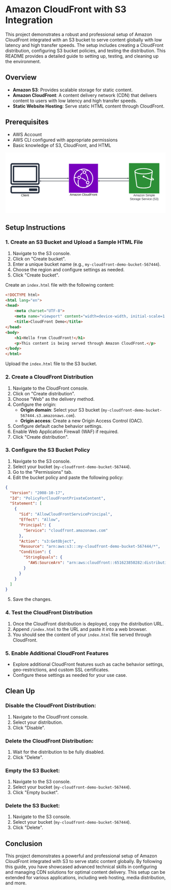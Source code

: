 # Amazon CloudFront with S3 Integration

This project demonstrates a robust and professional setup of Amazon CloudFront integrated with an S3 bucket to serve content globally with low latency and high transfer speeds. The setup includes creating a CloudFront distribution, configuring S3 bucket policies, and testing the distribution. This README provides a detailed guide to setting up, testing, and cleaning up the environment.

## Overview
- **Amazon S3**: Provides scalable storage for static content.
- **Amazon CloudFront**: A content delivery network (CDN) that delivers content to users with low latency and high transfer speeds.
- **Static Website Hosting**: Serve static HTML content through CloudFront.

## Prerequisites
- AWS Account
- AWS CLI configured with appropriate permissions
- Basic knowledge of S3, CloudFront, and HTML

![Diagram of the project](./11_awscloudfront.png)

## Setup Instructions

### 1. Create an S3 Bucket and Upload a Sample HTML File
1. Navigate to the S3 console.
2. Click on "Create bucket".
3. Enter a unique bucket name (e.g., `my-cloudfront-demo-bucket-567444`).
4. Choose the region and configure settings as needed.
5. Click "Create bucket".

Create an `index.html` file with the following content:

```html
<!DOCTYPE html>
<html lang="en">
<head>
    <meta charset="UTF-8">
    <meta name="viewport" content="width=device-width, initial-scale=1.0">
    <title>CloudFront Demo</title>
</head>
<body>
    <h1>Hello from CloudFront!</h1>
    <p>This content is being served through Amazon CloudFront.</p>
</body>
</html>
```

Upload the `index.html` file to the S3 bucket.

### 2. Create a CloudFront Distribution
1. Navigate to the CloudFront console.
2. Click on "Create distribution".
3. Choose "Web" as the delivery method.
4. Configure the origin:
   - **Origin domain**: Select your S3 bucket (`my-cloudfront-demo-bucket-567444.s3.amazonaws.com`).
   - **Origin access**: Create a new Origin Access Control (OAC).
5. Configure default cache behavior settings.
6. Enable Web Application Firewall (WAF) if required.
7. Click "Create distribution".

### 3. Configure the S3 Bucket Policy
1. Navigate to the S3 console.
2. Select your bucket (`my-cloudfront-demo-bucket-567444`).
3. Go to the "Permissions" tab.
4. Edit the bucket policy and paste the following policy:

```json
{
  "Version": "2008-10-17",
  "Id": "PolicyForCloudFrontPrivateContent",
  "Statement": [
    {
      "Sid": "AllowCloudFrontServicePrincipal",
      "Effect": "Allow",
      "Principal": {
        "Service": "cloudfront.amazonaws.com"
      },
      "Action": "s3:GetObject",
      "Resource": "arn:aws:s3:::my-cloudfront-demo-bucket-567444/*",
      "Condition": {
        "StringEquals": {
          "AWS:SourceArn": "arn:aws:cloudfront::651623850282:distribution/E1P8MNW9G4879Z"
        }
      }
    }
  ]
}
```

5. Save the changes.

### 4. Test the CloudFront Distribution
1. Once the CloudFront distribution is deployed, copy the distribution URL.
2. Append `/index.html` to the URL and paste it into a web browser.
3. You should see the content of your `index.html` file served through CloudFront.

### 5. Enable Additional CloudFront Features
- Explore additional CloudFront features such as cache behavior settings, geo-restrictions, and custom SSL certificates.
- Configure these settings as needed for your use case.

## Clean Up

### Disable the CloudFront Distribution:
1. Navigate to the CloudFront console.
2. Select your distribution.
3. Click "Disable".

### Delete the CloudFront Distribution:
1. Wait for the distribution to be fully disabled.
2. Click "Delete".

### Empty the S3 Bucket:
1. Navigate to the S3 console.
2. Select your bucket (`my-cloudfront-demo-bucket-567444`).
3. Click "Empty bucket".

### Delete the S3 Bucket:
1. Navigate to the S3 console.
2. Select your bucket (`my-cloudfront-demo-bucket-567444`).
3. Click "Delete".

## Conclusion
This project demonstrates a powerful and professional setup of Amazon CloudFront integrated with S3 to serve static content globally. By following this guide, you have showcased advanced technical skills in configuring and managing CDN solutions for optimal content delivery. This setup can be extended for various applications, including web hosting, media distribution, and more.

